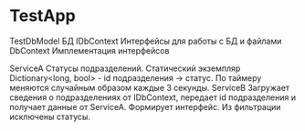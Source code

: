 # TestApp
TestDbModel     БД
IDbContext      Интерфейсы для работы с БД и файлами
DbContext       Имплементация интерфейсов

ServiceA        Статусы подразделений. Статический экземпляр Dictionary<long, bool> - id подразделения -> статус. По таймеру меняются случайным образом каждые 3 секунды.
ServiceB        Загружает сведения о подразделениях от IDbContext, передает id подразделения и получает данные от ServiceA. Формирует интерфейс. Из фильтрации исключены статусы.
